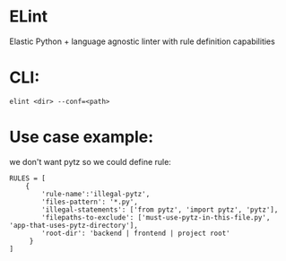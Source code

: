 # ELint
Elastic Python + language agnostic linter with rule definition capabilities



# CLI:

```elint <dir> --conf=<path>```

# Use case example:
we don't want pytz so we could define rule:
```
RULES = [
    {
        'rule-name':'illegal-pytz',
        'files-pattern': '*.py',
        'illegal-statements': ['from pytz', 'import pytz', 'pytz'],
        'filepaths-to-exclude': ['must-use-pytz-in-this-file.py', 'app-that-uses-pytz-directory'],
        'root-dir': 'backend | frontend | project root'
     }
]
```
